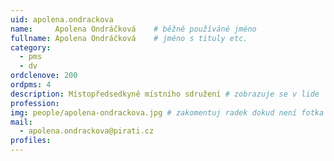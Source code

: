 ```yaml
---
uid: apolena.ondrackova
name:     Apolena Ondráčková  	# běžně používáné jméno
fullname: Apolena Ondráčková  	# jméno s tituly etc.
category:
  - pms
  - dv
ordclenove: 200
ordpms: 4
description: Místopředsedkyně místního sdružení # zobrazuje se v lide
profession: 
img: people/apolena-ondrackova.jpg # zakomentuj radek dokud není fotka
mail:
  - apolena.ondrackova@pirati.cz
profiles:
---
```

